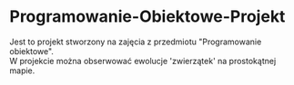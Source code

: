 # Programowanie-Obiektowe-Projekt

Jest to projekt stworzony na zajęcia z przedmiotu "Programowanie obiektowe".\
W projekcie można obserwować ewolucje 'zwierzątek' na prostokątnej mapie.
